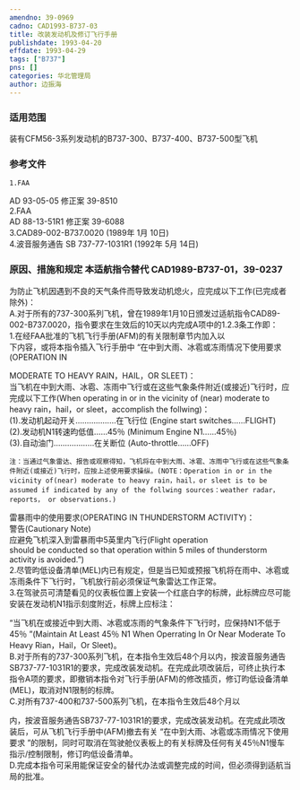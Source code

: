 ```yaml
---
amendno: 39-0969  
cadno: CAD1993-B737-03  
title: 改装发动机及修订飞行手册  
publishdate: 1993-04-20  
effdate: 1993-04-29  
tags: ["B737"]  
pns: []  
categories: 华北管理局  
author: 边振海  
---
```

  
### 适用范围  
装有CFM56-3系列发动机的B737-300、B737-400、B737-500型飞机  
  
<!--more-->  
### 参考文件  
    1.FAA  
AD 93-05-05 修正案 39-8510  
    2.FAA  
AD 88-13-51R1 修正案 39-6088  
    3.CAD89-002-B737.0020 (1989年 1月 10日)  
    4.波音服务通告 SB 737-77-1031R1 (1992年 5月 14日)  
  
### 原因、措施和规定 本适航指令替代 CAD1989-B737-01，39-0237  
为防止飞机因遇到不良的天气条件而导致发动机熄火，应完成以下工作(已完成者除外)：  
    A.对于所有的737-300系列飞机，曾在1989年1月10日颁发过适航指令CAD89-002-B737.0020，指令要求在生效后的10天以内完成A项中的1.2.3条工作即：  
     1.在经FAA批准的飞机飞行手册(AFM)的有关限制章节内加入以  
下内容，或将本指令插入飞行手册中 “在中到大雨、冰雹或冻雨情况下使用要求(OPERATION IN  
  
MODERATE TO HEAVY RAIN，HAIL，OR SLEET)：  
      当飞机在中到大雨、冰雹、冻雨中飞行或在这些气象条件附近(或接近)飞行时，应完成以下工作(When operating in or in the vicinity of (near) moderate to heavy rain，hail，or sleet，accomplish the follwing)：  
      (1).发动机起动开关………………在飞行位 (Engine start switches……FLIGHT)  
      (2).发动机N1转速昀低值……45％ (Minimum Engine N1……45％)  
      (3).自动油门………………在关断位 (Auto-throttle……OFF)  
  
    注：当通过气象雷达、报告或观察得知，飞机将在中到大雨、冰雹、冻雨中飞行或在这些气象条件附近(或接近)飞行时，应按上述使用要求操纵。(NOTE：Operation in or in the vicinity of(near) moderate to heavy rain，hail，or sleet is to be assumed if indicated by any of the follwing sources：weather radar，reports， or observations.)  
雷暴雨中的使用要求(OPERATING IN THUNDERSTORM ACTIVITY)：  
警告(Cautionary Note)  
    应避免飞机深入到雷暴雨中5英里内飞行(Flight operation  
should be conducted so that operation within 5 miles of thunderstorm activity is avoided.”)  
     2.尽管昀低设备清单(MEL)内已有规定，但是当已知或预报飞机将在雨中、冰雹或冻雨条件下飞行时，飞机放行前必须保证气象雷达工作正常。  
     3.在驾驶员可清楚看见的仪表板位置上安装一个红底白字的标牌，此标牌应尽可能安装在发动机N1指示刻度附近，标牌上应标注：  
  
“当飞机在或接近中到大雨、冰雹或冻雨的气象条件下飞行时，应保持N1不低于45％ ”(Maintain At Least 45％ N1 When Operrating In Or Near Moderate To Heavy Rian，Hail，Or Sleet)。  
    B.对于所有的737-300系列飞机，在本指令生效后48个月以内，按波音服务通告SB737-77-1031R1的要求，完成改装发动机。在完成此项改装后，可终止执行本指令A项的要求，即撤销本指令对飞行手册(AFM)的修改插页，修订昀低设备清单(MEL)，取消对N1限制的标牌。  
    C.对所有737-400和737-500系列飞机，在本指令生效后48个月以  
  
内，按波音服务通告SB737-77-1031R1的要求，完成改装发动机。在完成此项改装后，可从飞机飞行手册中(AFM)撤去有关 “在中到大雨、冰雹或冻雨情况下使用要求 ”的限制，同时可取消在驾驶舱仪表板上的有关标牌及任何有关45％N1慢车指示/控制限制，修订昀低设备清单。  
    D.完成本指令可采用能保证安全的替代办法或调整完成的时间，但必须得到适航当局的批准。  
